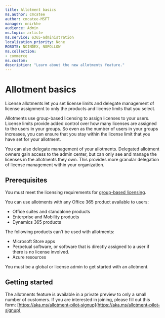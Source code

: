 ```yaml
---
title: Allotment basics
ms.author: cmcatee
author: cmcatee-MSFT
manager: mnirkhe
audience: Admin
ms.topic: article
ms.service: o365-administration
localization_priority: None
ROBOTS: NOINDEX, NOFOLLOW
ms.collection:
- commerce
ms.custom:
description: "Learn about the new allotments feature."
---
```


# Allotment basics

License allotments let you set license limits and delegate management of license assignment to only the products and license limits that you select.

Allotments use group-based licensing to assign licenses to your users. License limits provide added control over how many licenses are assigned to the users in your groups. So even as the number of users in your groups increases, you can ensure that you stay within the license limit that you have set for your allotment.

You can also delegate management of your allotments. Delegated allotment owners gain access to the admin center, but can only see and manage the licenses in the allotments they own. This provides more granular delegation of license management within your organization.

## Prerequisites

You must meet the licensing requirements for [group-based licensing](https://docs.microsoft.com/azure/active-directory/fundamentals/active-directory-licensing-whatis-azure-portal#licensing-requirements).

You can use allotments with any Office 365 product available to users:

- Office suites and standalone products
- Enterprise and Mobility products
- Dynamics 365 products

The following products can’t be used with allotments:

- Microsoft Store apps
- Perpetual software, or software that is directly assigned to a user if there is no license involved.
- Azure resources

You must be a global or license admin to get started with an allotment.

## Getting started

The allotments feature is available in a private preview to only a small number of customers. If you are interested in joining, please fill out this form: [https://aka.ms/allotment-pilot-signup](https://aka.ms/allotment-pilot-signup)